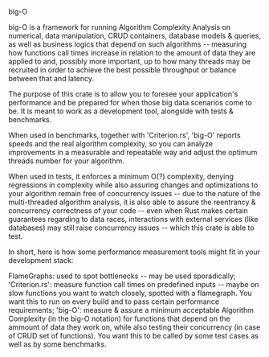 big-O

big-O is a framework for running Algorithm Complexity Analysis on numerical, data manipulation, CRUD containers, 
database models & queries, as well as business logics that depend on such algorithms -- measuring how functions call 
times increase in relation to the amount of data they are applied to and, possibly more important, up to how many 
threads may be recruited in order to achieve the best possible throughput or balance between that and latency.

The purpose of this crate is to allow you to foresee your application's performance and be prepared for when those 
big data scenarios come to be. It is meant to work as a development tool, alongside with tests & benchmarks.

When used in benchmarks, together with 'Criterion.rs', 'big-O' reports speeds and the real algorithm complexity, so you 
can analyze improvements in a measurable and repeatable way and adjust the optimum threads number for your algorithm.

When used in tests, it enforces a minimum O(?) complexity, denying regressions in complexity while also assuring changes 
and optimizations to your algorithm remain free of concurrency issues -- due to the nature of the multi-threaded algorithm 
analysis, it is also able to assure the reentrancy & concurrency correctness of your code -- even when Rust makes certain 
guarantees regarding to data races, interactions with external services (like databases) may still raise concurrency 
issues -- which this crate is able to test.

In short, here is how some performance measurement tools might fit in your development stack:

FlameGraphs: used to spot bottlenecks -- may be used sporadically;
'Criterion.rs': measure function call times on predefined inputs -- maybe on slow functions you want to watch closely, 
spotted with a flamegraph. You want this to run on every build and to pass certain performance requirements;
'big-O': measure & assure a minimum acceptable Algorithm Complexity (in the big-O notation) for functions that depend on 
the ammount of data they work on, while also testing their concurrency (in case of CRUD set of functions). You want this 
to be called by some test cases as well as by some benchmarks.
